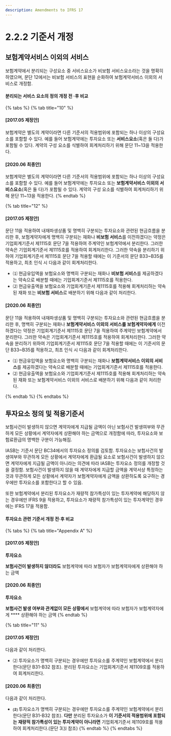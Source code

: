 ```yaml
---
description: Amendments to IFRS 17
---
```


# 2.2.2 기준서 개정

## 보험계약서비스 이외의 서비스&#x20;

보험계약에서 분리되는 구성요소 중 서비스요소가 비보험 서비스요소라는 것을 명확히 하였으며, 문단 12에서는 비보험 서비스의 표현을 순화하여 보험계약서비스 이외의 서비스로 개정함.&#x20;

#### 분리되는 서비스 요소의 정의 개정 전 ·후 비교&#x20;

{% tabs %}
{% tab title="10" %}
#### **\[2017.05 제정안]**

보험계약은 별도의 계약이라면 다른 기준서의 적용범위에 포함되는 하나 이상의 구성요소를 포함할 수 있다. 예를 들어 보험계약에는 투자요소 또는 **서비스요소**(혹은 둘 다)가 포함될 수 있다. 계약의 구성 요소를 식별하여 회계처리하기 위해 문단 11\~13을 적용한다.



#### **\[2020.06 최종안]**

보험계약은 별도의 계약이라면 다른 기준서의 적용범위에 포함되는 하나 이상의 구성요소를 포함할 수 있다. 예를 들어 보험계약에는 투자요소 또는 **보험계약서비스 이외의 서비스요소**(혹은 둘 다)가 포함될 수 있다. 계약의 구성 요소를 식별하여 회계처리하기 위해 문단 11\~13을 적용한다.
{% endtab %}

{% tab title="12" %}
#### **\[2017.05 제정안]**

문단 11을 적용하여 내재파생상품 및 명백히 구분되는 투자요소와 관련된 현금흐름을 분리한 후, 보험계약자에게 명백히 구분되는 재화나 **비보험 서비스**를 이전하겠다는 약정은 기업회계기준서 제1115호 문단 7을 적용하여 주계약인 보험계약에서 분리한다. 그러한 약속은 기업회계기준서 제1115호를 적용하여 회계처리한다. 그러한 약속을 분리하기 위하여 기업회계기준서 제1115호 문단 7을 적용할 때에는 이 기준서의 문단 B33\~B35를 적용하고, 최초 인식 시 다음과 같이 회계처리한다. &#x20;

* ⑴ 현금유입액을 보험요소와 명백히 구분되는 재화나 **비보험 서비스**를 제공하겠다는 약속으로 배분할 때에는 기업회계기준서 제1115호를 적용한다.
* ⑵ 현금유출액을 보험요소와 기업회계기준서 제1115호를 적용해 회계처리하는 약속된 재화 또는 **비보험 서비스**로 배분하기 위해 다음과 같이 처리한다.



#### **\[2020.06 최종안]**&#x20;

문단 11을 적용하여 내재파생상품 및 명백히 구분되는 투자요소와 관련된 현금흐름을 분리한 후, 명백히 구분되는 재화나 **보험계약서비스 이외의 서비스를 보험계약자에게** 이전하겠다는 약정은 기업회계기준서 제1115호 문단 7을 적용하여 주계약인 보험계약에서 분리한다. 그러한 약속은 기업회계기준서 제1115호를 적용하여 회계처리한다. 그러한 약속을 분리하기 위하여 기업회계기준서 제1115호 문단 7을 적용할 때에는 이 기준서의 문단 B33\~B35를 적용하고, 최초 인식 시 다음과 같이 회계처리한다.

* ⑴ 현금유입액을 보험요소와 명백히 구분되는 재화나 **보험계약서비스 이외의 서비스**를 제공하겠다는 약속으로 배분할 때에는 기업회계기준서 제1115호를 적용한다.
* ⑵ 현금유출액을 보험요소와 기업회계기준서 제1115호를 적용해 회계처리하는 약속된 재화 또는 보험계약서비스 이외의 서비스로 배분하기 위해 다음과 같이 처리한다.


{% endtab %}
{% endtabs %}

## 투자요소 정의 및 적용기준서

보험사건이 발생하지 않으면 계약자에게 지급될 금액이 아닌 보험사건 발생여부와 무관하게 모든 상황에서 계약자에게 상환해야 하는 금액으로 개정함에 따라, 투자요소와 보험료환급의 명백한 구분이 가능해짐. &#x20;

IASB는 기준서 문단 BC34에서의 투자요소 정의를 검토함. 투자요소는 보험사건의 발생여부와 무관하게 모든 상황에서 계약자에게 환급될 요소로 보험사건이 발생하지 않으면 계약자에게 지급될 금액이 아니라는 의견에 따라 IASB는 투자요소 정의를 개정할 것을 결정함. 보험사건이 발생하지 않을 때 계약자에게 지급할 금액을 계약서상 특정하는 것과 무관하게 모든 상황에서 계약자가 보험계약자에게 금액을 상환하도록 요구하는 경우에만 투자요소를 포함한다고 할 수 있음.  &#x20;

또한 보험계약에서 분리된 투자요소가 재량적 참가특성이 있는 투자계약에 해당하지 않는 경우에만 IFRS 9을 적용하고, 투자요소가 재량적 참가특성이 있는 투자계약인 경우에는 IFRS 17을 적용함. &#x20;

#### 투자요소 관련 기준서 개정 전·후 비교&#x20;

{% tabs %}
{% tab title="Appendix A" %}
#### **\[2017.05 제정안]**

**투자요소**&#x20;

**보험사건이 발생하지 않더라도** 보험계약에 따라 보험자가 보험계약자에게 상환해야 하는 금액



#### **\[2020.06 최종안]**&#x20;

**투자요소**

**보험사건 발생 여부와 관계없이 모든 상황에서** 보험계약에 따라 보험자가 보험계약자에게 **** 상환해야 하는 금액
{% endtab %}

{% tab title="11" %}
#### **\[2017.05 제정안]**&#x20;

다음과 같이 처리한다.

* ⑵ 투자요소가 명백히 구분되는 경우에만 투자요소를 주계약인 보험계약에서 분리한다(문단 B31-B32 참조). 분리된 투자요소는 기업회계기준서 제1109호를 적용하여 회계처리한다.



#### &#xD;**\[2020.06 최종안]**&#x20;

다음과 같이 처리한다.

* **⑵** 투자요소가 명백히 구분되는 경우에만 투자요소를 주계약인 보험계약에서 분리한다(문단 B31-B32 참조). **다만** 분리된 투자요소가 **이 기준서의 적용범위에 포함되는 재량적 참가특성이 있는 투자계약이 아니라면** 기업회계기준서 제1109호를 적용하여 회계처리한다.(문단 3⑶ 참조)
{% endtab %}
{% endtabs %}
